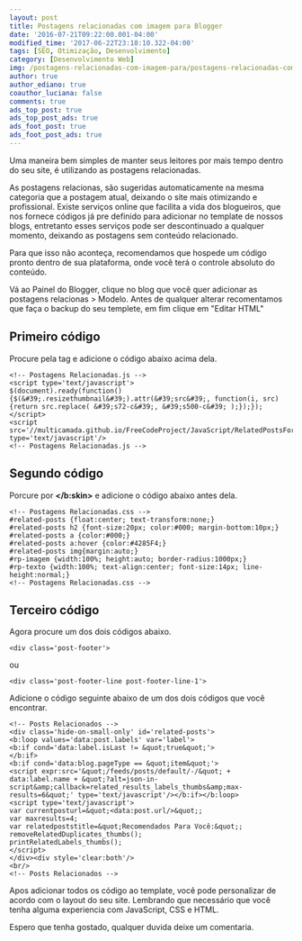 ```yaml
---
layout: post
title: Postagens relacionadas com imagem para Blogger
date: '2016-07-21T09:22:00.001-04:00'
modified_time: '2017-06-22T23:18:10.322-04:00'
tags: [SEO, Otimização, Desenvolvimento]
category: [Desenvolvimento Web]
img: /postagens-relacionadas-com-imagem-para/postagens-relacionadas-com-imagem-para.jpg
author: true
author_ediano: true
coauthor_luciana: false
comments: true
ads_top_post: true
ads_top_post_ads: true
ads_foot_post: true
ads_foot_post_ads: true
---
```


Uma maneira bem simples de manter seus leitores por mais tempo dentro do seu site, é utilizando as postagens relacionadas.

As postagens relacionas, são sugeridas automaticamente na mesma categoria que a postagem atual, deixando o site mais otimizando e profissional. Existe serviços online que facilita a vida dos blogueiros, que nos fornece códigos já pre definido para adicionar no template de nossos blogs, entretanto esses serviços pode ser descontinuado a qualquer momento, deixando as postagens sem conteúdo relacionado.

Para que isso não aconteça, recomendamos que hospede um código pronto dentro de sua plataforma, onde você terá o controle absoluto do conteúdo.

Vá ao Painel do Blogger, clique no blog que você quer adicionar as postagens relacionas &gt; Modelo. Antes de qualquer alterar recomentamos que faça o backup do seu templete, em fim clique em "Editar HTML"

## Primeiro código
Procure pela tag **</head>** e adicione o código abaixo acima dela.

    <!-- Postagens Relacionadas.js -->
    <script type='text/javascript'>
    $(document).ready(function() {$(&#39;.resizethumbnail&#39;).attr(&#39;src&#39;, function(i, src) {return src.replace( &#39;s72-c&#39;, &#39;s500-c&#39; );});});
    </script>
    <script src='//multicamada.github.io/FreeCodeProject/JavaScript/RelatedPostsForBlogger.js' type='text/javascript'/>
    <!-- Postagens Relacionadas.js -->

## Segundo código
Porcure por **</b:skin>** e adicione o código abaixo antes dela.

    <!-- Postagens Relacionadas.css -->
    #related-posts {float:center; text-transform:none;}
    #related-posts h2 {font-size:20px; color:#000; margin-bottom:10px;}
    #related-posts a {color:#000;}
    #related-posts a:hover {color:#4285F4;}
    #related-posts img{margin:auto;}
    #rp-imagem {width:100%; height:auto; border-radius:1000px;}
    #rp-texto {width:100%; text-align:center; font-size:14px; line-height:normal;}
    <!-- Postagens Relacionadas.css -->

## Terceiro código
Agora procure um dos dois códigos abaixo.

    <div class='post-footer'>

ou

    <div class='post-footer-line post-footer-line-1'>

Adicione o código seguinte abaixo de um dos dois códigos que você encontrar.

    <!-- Posts Relacionados -->
    <div class='hide-on-small-only' id='related-posts'>
    <b:loop values='data:post.labels' var='label'>
    <b:if cond='data:label.isLast != &quot;true&quot;'>
    </b:if>
    <b:if cond='data:blog.pageType == &quot;item&quot;'>
    <script expr:src='&quot;/feeds/posts/default/-/&quot; + data:label.name + &quot;?alt=json-in-script&amp;callback=related_results_labels_thumbs&amp;max-results=6&quot;' type='text/javascript'/></b:if></b:loop>
    <script type='text/javascript'>
    var currentposturl=&quot;<data:post.url/>&quot;;
    var maxresults=4;
    var relatedpoststitle=&quot;Recomendados Para Você:&quot;;
    removeRelatedDuplicates_thumbs();
    printRelatedLabels_thumbs();
    </script>
    </div><div style='clear:both'/>
    <br/>
    <!-- Posts Relacionados -->

Apos adicionar todos os código ao template, você pode personalizar de acordo com o layout do seu site. Lembrando que necessário que você tenha alguma experiencia com JavaScript, CSS e HTML.

Espero que tenha gostado, qualquer duvida deixe um comentaria.